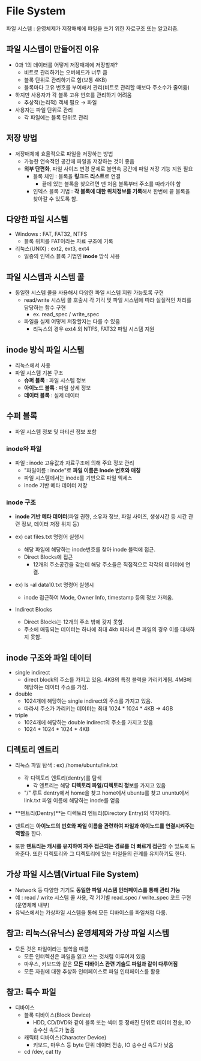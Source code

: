 # File System
파일 시스템 : 운영체제가 저장매체에 파일을 쓰기 위한 자료구조 또는 알고리즘.

## 파일 시스템이 만들어진 이유
- 0과 1의 데이터를 어떻게 저장매체에 저장할까?
  - 비트로 관리하기는 오버헤드가 너무 큼
  - 블록 단위로 관리하기로 함(보통 4KB)
  - 블록마다 고유 번호를 부여해서 관리(비트로 관리할 때보다 주소수가 줄어듦)
- 하지만 사용자가 각 블록 고유 번호를 관리하기 어려움
  - 추상적(논리적) 객체 필요 → 파일
- 사용자는 파일 단위로 관리
  - 각 파일에는 블록 단위로 관리

## 저장 방법
- 저장매체에 효율적으로 파일을 저장하는 방법
    - 가능한 연속적인 공간에 파일을 저장하는 것이 좋음
    - **외부 단편화**, 파일 사이즈 변경 문제로 불연속 공간에 파일 저장 기능 지원 필요
        - 블록 체인 : 블록을 **링크드 리스트**로 연결
            - 끝에 있는 블록을 찾으려면 맨 처음 블록부터 주소를 따라가야 함
        - 인덱스 블록 기법 : **각 블록에 대한 위치정보를 기록**해서 한번에 끝 블록을 찾아갈 수 있도록 함.

## 다양한 파일 시스템
- Windows : FAT, FAT32, NTFS
    - 블록 위치를 FAT이라는 자료 구조에 기록
- 리눅스(UNIX) : ext2, ext3, ext4
    - 일종의 인덱스 블록 기법인 **inode** 방식 사용

## 파일 시스템과 시스템 콜
- 동일한 시스템 콜을 사용해서 다양한 파일 시스템 지원 가능토록 구현
    - read/write 시스템 콜 호출시 각 기긱 및 파일 시스템에 따라 실질적인 처리를 담당하는 함수 구현
        - ex. read_spec / write_spec
    - 파일을 실제 어떻게 저장할지는 다를 수 있음
        - 리눅스의 경우 ext4 외 NTFS, FAT32 파일 시스템 지원
            

## inode 방식 파일 시스템
- 리눅스에서 사용
- 파일 시스템 기본 구조
    - **슈퍼 블록** : 파일 시스템 정보
    - **아이노드 블록**  : 파일 상세 정보
    - **데이터 블록** : 실제 데이터
    

## 수퍼 블록
- 파일 시스템 정보 및 파티션 정보 포함
    

### inode와 파일
- 파일 : inode 고유값과 자료구조에 의해 주요 정보 관리
    - "파일이름 : inode"로 **파일 이름은 Inode 번호와 매칭**
    - 파일 시스템에서는 inode를 기반으로 파일 엑세스
    - inode 기반 메타 데이터 저장

### inode 구조
- **inode 기반 메타 데이터**(파일 권한, 소유자 정보, 파일 사이즈, 생성시간 등 시간  관련 정보, 데이터 저장 위치 등)
- ex) cat files.txt 명령어 실행시
    - 해당 파일에 해당하는 inode번호를 찾아 inode 블럭에 접근.
    - Direct Blocks에 접근
        - 12개의 주소공간을 갖는데 해당 주소들은 직접적으로 각각의 데이터에 연결.

- ex) ls -al data10.txt 명령어 실행시
    - inode 접근하여 Mode, Owner Info, timestamp 등의 정보 가져옴.

- Indirect Blocks
    - Direct Blocks는 12개의 주소 밖에 갖지 못함.
    - 주소에 매핑되는 데이터는 하나에 최대 4kb 따라서 큰 파일의 경우 이를 대처하지 못함.
    

## inode 구조와 파일 데이터
- single indirect
    - direct block의 주소를 가지고 있음. 4KB의 특정 블럭을 가리키게됨. 4MB에 해당하는 데이터 주소를 가짐.
- double
    - 1024개에 해당하는 single indirect의 주소를 가지고 있음.
    - 따라서 주소가 가리키는 데이터는 최대 1024 * 1024 * 4KB → 4GB
- triple
    - 1024개에 해당하는 double indirect의 주소를 가지고 있음
    - 1024 * 1024 * 1024 * 4KB

## 디렉토리 엔트리
- 리눅스 파일 탐색 : ex) /home/ubuntu/ink.txt
    - 각 디렉토리 엔트리(dentry)를 탐색
        - 각 엔트리는 해당 **디렉토리 파일/디렉토리 정보**를 가지고 있음
    - "/" 루트 dentry에서 home을 찾고 home에서 ubuntu를 찾고 ununtu에서 link.txt 파일 이름에 해당하는 inode를 얻음
    
- **덴트리(Dentry)**는 디렉토리 엔트리(Directory Entry)의 약자이다.
- 덴트리는 **아이노드의 번호와 파일 이름을 관련하여 파일과 아이노드를 연결시켜주는 역할**을 한다.
- 또한 **덴트리는 캐시를 유지하여 자주 접근되는 경로를 더 빠르게 접근**할 수 있도록 도와준다. 또한 디렉토리와 그 디렉토리에 있는 파일들의 관계를 유지하기도 한다.

## 가상 파일 시스템(Virtual File System)
- Network 등 다양한 기기도 **동일한 파일 시스템 인터페이스를 통해 관리 가능**
- 예 : read / write 시스템 콜 사용, 각 기기별 read_spec / write_spec 코드 구현(운영체제 내부)
- 유닉스에서는 가상파일 시스템을 통해 모든 디바이스를 파일처럼 다룸.

## 참고: 리눅스(유닉스) 운영체제와 가상 파일 시스템

- 모든 것은 파일이라는 철학을 따름
    - 모든 인터렉션은 파일을 읽고 쓰는 것처럼 이루어져 있음
    - 마우스, 키보드와 같은 **모든 디바이스 관련 기술도 파일과 같이 다루어짐**
    - 모든 자원에 대한 추상화 인터페이스로 파일 인터페이스를 활용
    

## 참고: 특수 파일
- 디바이스
    - 블록 디바이스(Block Device)
        - HDD, CD/DVD와  같이 블록 또는 섹터 등 정해진 단위로 데이터 전송, IO 송수신 속도가 높음
    - 캐릭터 디바이스(Character Device)
        - 키보드, 마우스 등 byte 단위 데이터 전송, IO 송수신 속도가 낮음
    - cd /dev, cat tty
        